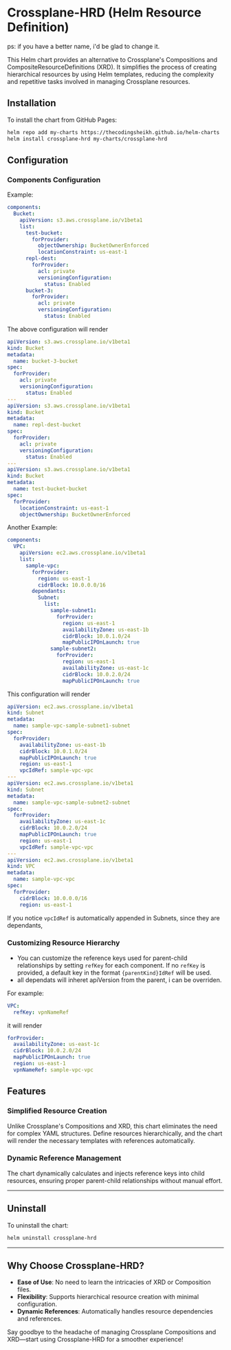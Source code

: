 # Crossplane-HRD (Helm Resource Definition)
ps: if you have a better name, i'd be glad to change it.

This Helm chart provides an alternative to Crossplane's Compositions and CompositeResourceDefinitions (XRD). It simplifies the process of creating hierarchical resources by using Helm templates, reducing the complexity and repetitive tasks involved in managing Crossplane resources.

## Installation

To install the chart from GitHub Pages:

```bash
helm repo add my-charts https://thecodingsheikh.github.io/helm-charts
helm install crossplane-hrd my-charts/crossplane-hrd
```

## Configuration

### Components Configuration

Example:

```yaml
components:
  Bucket:
    apiVersion: s3.aws.crossplane.io/v1beta1
    list:
      test-bucket:
        forProvider:
          objectOwnership: BucketOwnerEnforced
          locationConstraint: us-east-1
      repl-dest:
        forProvider:
          acl: private
          versioningConfiguration:
            status: Enabled
      bucket-3:
        forProvider:
          acl: private
          versioningConfiguration:
            status: Enabled
```

The above configuration will render

```yaml
apiVersion: s3.aws.crossplane.io/v1beta1
kind: Bucket
metadata:
  name: bucket-3-bucket
spec:
  forProvider: 
    acl: private
    versioningConfiguration:
      status: Enabled
---
apiVersion: s3.aws.crossplane.io/v1beta1
kind: Bucket
metadata:
  name: repl-dest-bucket
spec:
  forProvider: 
    acl: private
    versioningConfiguration:
      status: Enabled
---
apiVersion: s3.aws.crossplane.io/v1beta1
kind: Bucket
metadata:
  name: test-bucket-bucket
spec:
  forProvider: 
    locationConstraint: us-east-1
    objectOwnership: BucketOwnerEnforced

```

Another Example:

```yaml
components:
  VPC:
    apiVersion: ec2.aws.crossplane.io/v1beta1
    list:
      sample-vpc:
        forProvider:
          region: us-east-1
          cidrBlock: 10.0.0.0/16
        dependants:
          Subnet:
            list:
              sample-subnet1:
                forProvider:
                  region: us-east-1
                  availabilityZone: us-east-1b
                  cidrBlock: 10.0.1.0/24
                  mapPublicIPOnLaunch: true
              sample-subnet2:
                forProvider:
                  region: us-east-1
                  availabilityZone: us-east-1c
                  cidrBlock: 10.0.2.0/24
                  mapPublicIPOnLaunch: true
```

This configuration will render

```yaml
apiVersion: ec2.aws.crossplane.io/v1beta1
kind: Subnet
metadata:
  name: sample-vpc-sample-subnet1-subnet
spec:
  forProvider: 
    availabilityZone: us-east-1b
    cidrBlock: 10.0.1.0/24
    mapPublicIPOnLaunch: true
    region: us-east-1
    vpcIdRef: sample-vpc-vpc
---
apiVersion: ec2.aws.crossplane.io/v1beta1
kind: Subnet
metadata:
  name: sample-vpc-sample-subnet2-subnet
spec:
  forProvider: 
    availabilityZone: us-east-1c
    cidrBlock: 10.0.2.0/24
    mapPublicIPOnLaunch: true
    region: us-east-1
    vpcIdRef: sample-vpc-vpc
---
apiVersion: ec2.aws.crossplane.io/v1beta1
kind: VPC
metadata:
  name: sample-vpc-vpc
spec:
  forProvider: 
    cidrBlock: 10.0.0.0/16
    region: us-east-1
```

If you notice `vpcIdRef` is automatically appended in Subnets, since they are dependants,

### Customizing Resource Hierarchy

- You can customize the reference keys used for parent-child relationships by setting `refKey` for each component. If no `refKey` is provided, a default key in the format `{parentKind}IdRef` will be used.
- all dependats will inheret apiVersion from the parent, i can be overriden.

For example:
```yaml
VPC:
  refKey: vpnNameRef
```
it will render
```yaml
forProvider: 
  availabilityZone: us-east-1c
  cidrBlock: 10.0.2.0/24
  mapPublicIPOnLaunch: true
  region: us-east-1
  vpnNameRef: sample-vpc-vpc
```


## Features

### Simplified Resource Creation

Unlike Crossplane's Compositions and XRD, this chart eliminates the need for complex YAML structures. Define resources hierarchically, and the chart will render the necessary templates with references automatically.

### Dynamic Reference Management

The chart dynamically calculates and injects reference keys into child resources, ensuring proper parent-child relationships without manual effort.

---

## Uninstall

To uninstall the chart:

```bash
helm uninstall crossplane-hrd
```

---

## Why Choose Crossplane-HRD?

- **Ease of Use**: No need to learn the intricacies of XRD or Composition files.
- **Flexibility**: Supports hierarchical resource creation with minimal configuration.
- **Dynamic References**: Automatically handles resource dependencies and references.

Say goodbye to the headache of managing Crossplane Compositions and XRD—start using Crossplane-HRD for a smoother experience!

